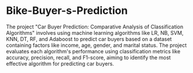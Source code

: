 # Bike-Buyer-s-Prediction

The project "Car Buyer Prediction: Comparative Analysis of Classification Algorithms" involves using machine learning algorithms like LR, NB, SVM, KNN, DT, RF, and Adaboost to predict car buyers based on a dataset containing factors like income, age, gender, and marital status. The project evaluates each algorithm's performance using classification metrics like accuracy, precision, recall, and F1-score, aiming to identify the most effective algorithm for predicting car buyers.
